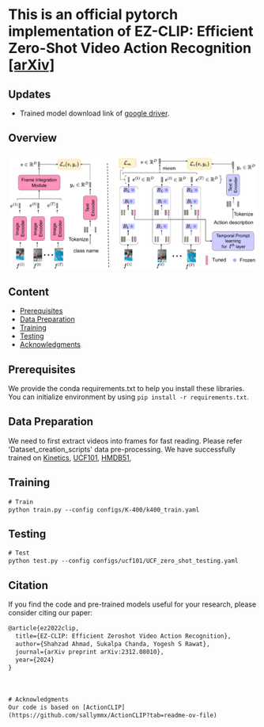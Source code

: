 # This is an official pytorch implementation of EZ-CLIP: Efficient Zero-Shot Video Action Recognition [[arXiv]](https://arxiv.org/abs/2312.08010)

## Updates
 - Trained model download link of [google driver](https://drive.google.com/drive/folders/1OPt5cXSx-1u_hRXSpst94gMJ5P-c7uBS?usp=sharing).


## Overview

![EZ-CLIP](EZ-CLIP.png)


## Content 
- [Prerequisites](#prerequisites)
- [Data Preparation](#data-preparation)
- [Training](#training)
- [Testing](#testing)
- [Acknowledgments](#Acknowledgments)

## Prerequisites

We provide the conda requirements.txt to help you install these libraries. You can initialize environment by using `pip install -r requirements.txt`.

## Data Preparation
We need to first extract videos into frames for fast reading. Please refer 'Dataset_creation_scripts' data pre-processing.
We have successfully trained on [Kinetics](https://deepmind.com/research/open-source/open-source-datasets/kinetics/), [UCF101](http://crcv.ucf.edu/data/UCF101.php), [HMDB51](http://serre-lab.clps.brown.edu/resource/hmdb-a-large-human-motion-database/),

## Training
```
# Train
python train.py --config configs/K-400/k400_train.yaml

```

## Testing
```
# Test 
python test.py --config configs/ucf101/UCF_zero_shot_testing.yaml

```

## Citation
If you find the code and pre-trained models useful for your research, please consider citing our paper:

```
@article{ez2022clip,
  title={EZ-CLIP: Efficient Zeroshot Video Action Recognition},
  author={Shahzad Ahmad, Sukalpa Chanda, Yogesh S Rawat},
  journal={arXiv preprint arXiv:2312.08010},
  year={2024}
}



# Acknowledgments
Our code is based on [ActionCLIP](https://github.com/sallymmx/ActionCLIP?tab=readme-ov-file) 


